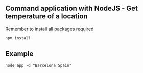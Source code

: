## Command application with NodeJS - Get temperature of a location

Remember to install all packages required

```
npm install
```

## Example
```
node app -d "Barcelona Spain"
```